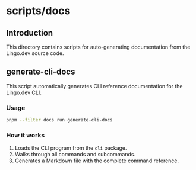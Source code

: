 # scripts/docs

## Introduction

This directory contains scripts for auto-generating documentation from the Lingo.dev source code.

## generate-cli-docs

This script automatically generates CLI reference documentation for the Lingo.dev CLI.

### Usage

```bash
pnpm --filter docs run generate-cli-docs
```

### How it works

1. Loads the CLI program from the `cli` package.
2. Walks through all commands and subcommands.
3. Generates a Markdown file with the complete command reference.
